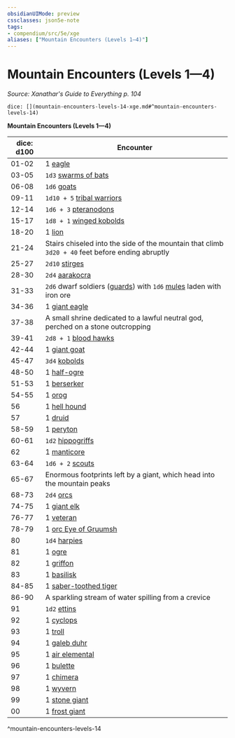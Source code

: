 ```yaml
---
obsidianUIMode: preview
cssclasses: json5e-note
tags:
- compendium/src/5e/xge
aliases: ["Mountain Encounters (Levels 1—4)"]
---
```

# Mountain Encounters (Levels 1—4)
*Source: Xanathar's Guide to Everything p. 104* 

`dice: [](mountain-encounters-levels-14-xge.md#^mountain-encounters-levels-14)`

**Mountain Encounters (Levels 1—4)**

| dice: d100 | Encounter |
|------------|-----------|
| 01-02 | 1 [eagle](/3-Mechanics/CLI/bestiary/beast/eagle.md) |
| 03-05 | `1d3` [swarms of bats](/3-Mechanics/CLI/bestiary/beast/swarm-of-bats.md) |
| 06-08 | `1d6` [goats](/3-Mechanics/CLI/bestiary/beast/goat.md) |
| 09-11 | `1d10 + 5` [tribal warriors](/3-Mechanics/CLI/bestiary/humanoid/tribal-warrior.md) |
| 12-14 | `1d6 + 3` [pteranodons](/3-Mechanics/CLI/bestiary/beast/pteranodon.md) |
| 15-17 | `1d8 + 1` [winged kobolds](/3-Mechanics/CLI/bestiary/humanoid/winged-kobold.md) |
| 18-20 | 1 [lion](/3-Mechanics/CLI/bestiary/beast/lion.md) |
| 21-24 | Stairs chiseled into the side of the mountain that climb `3d20 + 40` feet before ending abruptly |
| 25-27 | `2d10` [stirges](/3-Mechanics/CLI/bestiary/beast/stirge.md) |
| 28-30 | `2d4` [aarakocra](/3-Mechanics/CLI/bestiary/humanoid/aarakocra.md) |
| 31-33 | `2d6` dwarf soldiers ([guards](/3-Mechanics/CLI/bestiary/humanoid/guard.md)) with `1d6` [mules](/3-Mechanics/CLI/bestiary/beast/mule.md) laden with iron ore |
| 34-36 | 1 [giant eagle](/3-Mechanics/CLI/bestiary/beast/giant-eagle.md) |
| 37-38 | A small shrine dedicated to a lawful neutral god, perched on a stone outcropping |
| 39-41 | `2d8 + 1` [blood hawks](/3-Mechanics/CLI/bestiary/beast/blood-hawk.md) |
| 42-44 | 1 [giant goat](/3-Mechanics/CLI/bestiary/beast/giant-goat.md) |
| 45-47 | `3d4` [kobolds](/3-Mechanics/CLI/bestiary/humanoid/kobold.md) |
| 48-50 | 1 [half-ogre](/3-Mechanics/CLI/bestiary/giant/half-ogre-ogrillon.md) |
| 51-53 | 1 [berserker](/3-Mechanics/CLI/bestiary/humanoid/berserker.md) |
| 54-55 | 1 [orog](/3-Mechanics/CLI/bestiary/humanoid/orog.md) |
| 56 | 1 [hell hound](/3-Mechanics/CLI/bestiary/fiend/hell-hound.md) |
| 57 | 1 [druid](/3-Mechanics/CLI/bestiary/humanoid/druid.md) |
| 58-59 | 1 [peryton](/3-Mechanics/CLI/bestiary/monstrosity/peryton.md) |
| 60-61 | `1d2` [hippogriffs](/3-Mechanics/CLI/bestiary/monstrosity/hippogriff.md) |
| 62 | 1 [manticore](/3-Mechanics/CLI/bestiary/monstrosity/manticore.md) |
| 63-64 | `1d6 + 2` [scouts](/3-Mechanics/CLI/bestiary/humanoid/scout.md) |
| 65-67 | Enormous footprints left by a giant, which head into the mountain peaks |
| 68-73 | `2d4` [orcs](/3-Mechanics/CLI/bestiary/humanoid/orc.md) |
| 74-75 | 1 [giant elk](/3-Mechanics/CLI/bestiary/beast/giant-elk.md) |
| 76-77 | 1 [veteran](/3-Mechanics/CLI/bestiary/humanoid/veteran.md) |
| 78-79 | 1 [orc Eye of Gruumsh](/3-Mechanics/CLI/bestiary/humanoid/orc-eye-of-gruumsh.md) |
| 80 | `1d4` [harpies](/3-Mechanics/CLI/bestiary/monstrosity/harpy.md) |
| 81 | 1 [ogre](/3-Mechanics/CLI/bestiary/giant/ogre.md) |
| 82 | 1 [griffon](/3-Mechanics/CLI/bestiary/monstrosity/griffon.md) |
| 83 | 1 [basilisk](/3-Mechanics/CLI/bestiary/monstrosity/basilisk.md) |
| 84-85 | 1 [saber-toothed tiger](/3-Mechanics/CLI/bestiary/beast/saber-toothed-tiger.md) |
| 86-90 | A sparkling stream of water spilling from a crevice |
| 91 | `1d2` [ettins](/3-Mechanics/CLI/bestiary/giant/ettin.md) |
| 92 | 1 [cyclops](/3-Mechanics/CLI/bestiary/giant/cyclops.md) |
| 93 | 1 [troll](/3-Mechanics/CLI/bestiary/giant/troll.md) |
| 94 | 1 [galeb duhr](/3-Mechanics/CLI/bestiary/elemental/galeb-duhr.md) |
| 95 | 1 [air elemental](/3-Mechanics/CLI/bestiary/elemental/air-elemental.md) |
| 96 | 1 [bulette](/3-Mechanics/CLI/bestiary/monstrosity/bulette.md) |
| 97 | 1 [chimera](/3-Mechanics/CLI/bestiary/monstrosity/chimera.md) |
| 98 | 1 [wyvern](/3-Mechanics/CLI/bestiary/dragon/wyvern.md) |
| 99 | 1 [stone giant](/3-Mechanics/CLI/bestiary/giant/stone-giant.md) |
| 00 | 1 [frost giant](/3-Mechanics/CLI/bestiary/giant/frost-giant.md) |
^mountain-encounters-levels-14